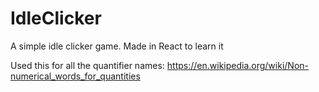 # IdleClicker
A simple idle clicker game. Made in React to learn it

Used this for all the quantifier names: https://en.wikipedia.org/wiki/Non-numerical_words_for_quantities

